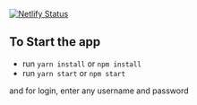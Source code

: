 [![Netlify Status](https://api.netlify.com/api/v1/badges/f9da1f19-326d-4f4d-bb9f-fe46650ee18b/deploy-status)](https://app.netlify.com/sites/shop-app-test-react/deploys)

## To Start the app

- run `yarn install` or `npm install`
- run `yarn start` or `npm start`

and for login, enter any username and password
